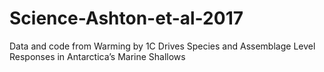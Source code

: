 # Science-Ashton-et-al-2017
Data and code from Warming by 1C Drives Species and Assemblage Level Responses in Antarctica’s Marine Shallows
